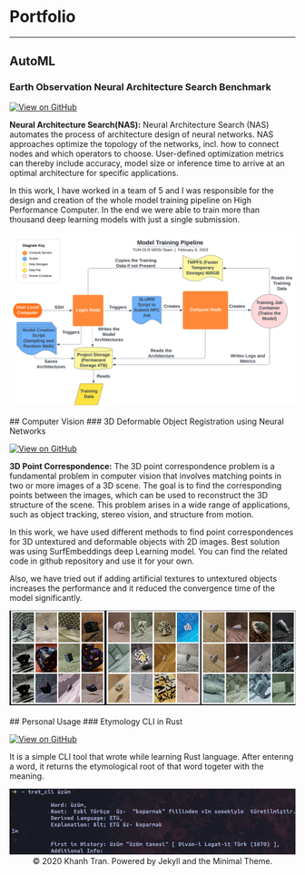 # Portfolio
---
## AutoML

### Earth Observation Neural Architecture Search Benchmark 

[![View on GitHub](https://img.shields.io/badge/GitHub-View_on_GitHub-blue?logo=GitHub)](https://github.com/emreds/tum-dlr-automl-for-eo)

**Neural Architecture Search(NAS):** Neural Architecture Search (NAS) automates the process of architecture design of neural networks.  NAS approaches optimize the topology of the networks, incl. how to connect nodes and which operators to choose. User-defined optimization metrics can thereby include accuracy, model size or inference time to arrive at an optimal architecture for specific applications.

In this work, I have worked in a team of 5 and I was responsible for the design and creation of the  whole model training pipeline on High Performance Computer. In the end we were able to train more than thousand deep learning models with just a single submission.
<center><img src="images/EONas.png"/></center>


<br />
## Computer Vision
### 3D Deformable Object Registration using Neural Networks

[![View on GitHub](https://img.shields.io/badge/GitHub-View_on_GitHub-blue?logo=GitHub)](https://github.com/emreds/3D-Registration)

**3D Point Correspondence:** The 3D point correspondence problem is a fundamental problem in computer vision that involves matching points in two or more images of a 3D scene. The goal is to find the corresponding points between the images, which can be used to reconstruct the 3D structure of the scene. This problem arises in a wide range of applications, such as object tracking, stereo vision, and structure from motion.

In this work, we have used different methods to find point correspondences for 3D untextured and deformable objects with 2D images. Best solution was using SurfEmbeddings deep Learning model. You can find the related code in github repository and use it for your own.

Also, we have tried out if adding artificial textures to untextured objects increases the performance and it reduced the convergence time of the model significantly.

<center><img src="images/3DVision.png"/></center>
<br />
## Personal Usage 
### Etymology CLI in Rust 

[![View on GitHub](https://img.shields.io/badge/GitHub-View_on_GitHub-blue?logo=GitHub)](https://github.com/emreds/tret_cli)

It is a simple CLI tool that wrote while learning Rust language.
After enterıng a word, it returns the etymological root of that word togeter with the meaning.

<center><img src="images/tret.png"/></center>


<center>© 2020 Khanh Tran. Powered by Jekyll and the Minimal Theme.</center>
